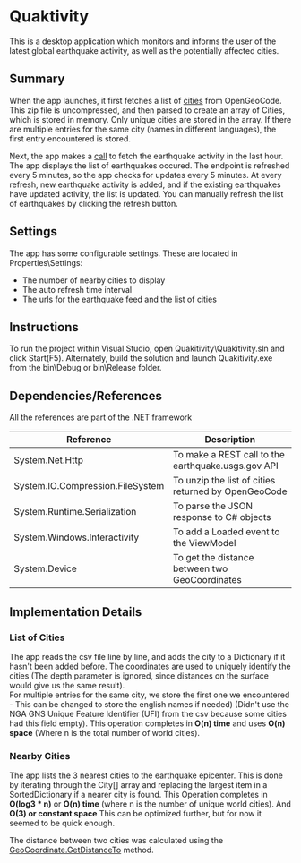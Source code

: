 # Quaktivity

This is a desktop application which monitors and informs the user of the latest global earthquake activity, as well as the potentially affected cities.

## Summary

When the app launches, it first fetches a list of [cities](http://www.opengeocode.org/download/worldcities.zip) from OpenGeoCode. 
This zip file is uncompressed, and then parsed to create an array of Cities, which is stored in memory.
Only unique cities are stored in the array. If there are multiple entries for the same city (names in different languages), the first entry encountered is stored.

Next, the app makes a [call](http://earthquake.usgs.gov/earthquakes/feed/v1.0/summary/all_hour.geojson) to fetch the earthquake activity in the last hour.
The app displays the list of earthquakes occured. The endpoint is refreshed every 5 minutes, so the app checks for updates every 5 minutes.
At every refresh, new earthquake activity is added, and if the existing earthquakes have updated activity, the list is updated. 
You can manually refresh the list of earthquakes by clicking the refresh button. 


## Settings

The app has some configurable settings. These are located in Properties\Settings:
- The number of nearby cities to display
- The auto refresh time interval
- The urls for the earthquake feed and the list of cities

## Instructions

To run the project within Visual Studio, open Quakitivity\Quakitivity.sln and click Start(F5).
Alternately, build the solution and launch Quakitivity.exe from the bin\Debug or bin\Release folder.

## Dependencies/References

All the references are part of the .NET framework

| Reference                         | Description										  |
| --------------------------------- | --------------------------------------------------- |
| System.Net.Http                   | To make a REST call to the earthquake.usgs.gov API  |
| System.IO.Compression.FileSystem	| To unzip the list of cities returned by OpenGeoCode |
| System.Runtime.Serialization		| To parse the JSON response to C# objects			  |
| System.Windows.Interactivity		| To add a Loaded event to the ViewModel			  |
| System.Device						| To get the distance between two GeoCoordinates	  |

## Implementation Details

### List of Cities

The app reads the csv file line by line, and adds the city to a Dictionary if it hasn't been added before. 
The coordinates are used to uniquely identify the cities (The depth parameter is ignored, since distances on the surface would give us the same result).  
For multiple entries for the same city, we store the first one we encountered - This can be changed to store the english names if needed)
(Didn't use the NGA GNS Unique Feature Identifier (UFI) from the csv because some cities had this field empty).
This operation completes in **O(n) time** and uses **O(n) space** (Where n is the total number of world cities).

### Nearby Cities

The app lists the 3 nearest cities to the earthquake epicenter. 
This is done by iterating through the City[] array and replacing the largest item in a SortedDictionary if a nearer city is found.
This Operation completes in **O(log3 * n)** or  **O(n) time** (where n is the number of unique world cities). And  **O(3) or constant space**
This can be optimized further, but for now it seemed to be quick enough.

The distance between two cities was calculated using the [GeoCoordinate.GetDistanceTo](https://msdn.microsoft.com/en-us/library/system.device.location.geocoordinate.getdistanceto(v=vs.110).aspx) method.


